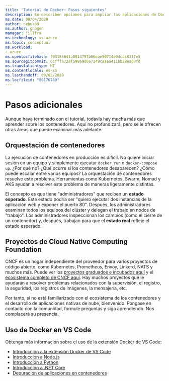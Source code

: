 ```yaml
---
title: 'Tutorial de Docker: Pasos siguientes'
description: Se describen opciones para ampliar las aplicaciones de Docker con orquestación, mediante proyectos de Cloud Native Computing Foundation.
ms.date: 08/04/2020
author: nebuk89
ms.author: ghogen
manager: jillfra
ms.technology: vs-azure
ms.topic: conceptual
ms.workload:
- azure
ms.openlocfilehash: f93185641a0814797b66eae90714e04cac83f7e5
ms.sourcegitcommit: 6cfffa72af599a9d667249caaaa411bb28ea69fd
ms.translationtype: HT
ms.contentlocale: es-ES
ms.lasthandoff: 09/02/2020
ms.locfileid: "89176789"
---
```

# <a name="whats-next"></a>Pasos adicionales

Aunque haya terminado con el tutorial, todavía hay mucha más que aprender sobre los contenedores.
Aquí no profundizará, pero se le ofrecen otras áreas que puede examinar más adelante.

## <a name="container-orchestration"></a>Orquestación de contenedores

La ejecución de contenedores en producción es difícil. No quiere iniciar sesión en un equipo y simplemente ejecutar `docker run` o `docker-compose up`. ¿Por qué no? ¿Qué ocurre si los contenedores desaparecen? ¿Cómo puede escalar entre varios equipos? La orquestación de contenedores resuelve este problema. Herramientas como Kubernetes, Swarm, Nomad y AKS ayudan a resolver este problema de maneras ligeramente distintas.

El concepto es que tiene "administradores" que reciben un **estado esperado**. Este estado podría ser "quiero ejecutar dos instancias de la aplicación web y exponer el puerto 80". Después, los administradores examinan todos los equipos del clúster y delegan el trabajo en nodos de "trabajo". Los administradores inspeccionan los cambios (como el cierre de un contenedor) y, después, trabajan para que el **estado real** refleje el estado esperado.

## <a name="cloud-native-computing-foundation-projects"></a>Proyectos de Cloud Native Computing Foundation

CNCF es un hogar independiente del proveedor para varios proyectos de código abierto, como Kubernetes, Prometheus, Envoy, Linkerd, NATS y muchos más. Puede ver los [proyectos graduados e incubados aquí](https://www.cncf.io/projects/) y el [ecosistema completo de CNCF aquí](https://landscape.cncf.io/). Hay muchos proyectos que le ayudarán a resolver problemas relacionados con la supervisión, el registro, la seguridad, los registros de imágenes, la mensajería, etc.

Por tanto, si no está familiarizado con el ecosistema de los contenedores y el desarrollo de aplicaciones nativas de nube, bienvenido. Póngase en contacto con la comunidad, formule preguntas y siga aprendiendo. Nos complacerá su presencia.

## <a name="working-with-docker-in-vs-code"></a>Uso de Docker en VS Code

Obtenga más información sobre el uso de la extensión Docker de VS Code:

- [Introducción a la extensión Docker de VS Code](https://code.visualstudio.com/docs/containers/overview)
- [Introducción a Node.js](https://code.visualstudio.com/docs/containers/quickstart-node)
- [Introducción a Python](https://code.visualstudio.com/docs/containers/quickstart-python)
- [Introducción a .NET Core](https://code.visualstudio.com/docs/containers/quickstart-aspnet-core)
- [Depuración de aplicaciones en contenedores](https://code.visualstudio.com/docs/containers/debug-common)
